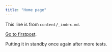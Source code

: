```yaml
---
title: "Home page"
---
```


This line is from `content/_index.md`.

[Go to firstpost](/firstpost/).

Putting it in standby once again after more tests.
